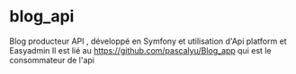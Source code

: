 # blog_api
Blog producteur API , développé en Symfony et utilisation d'Api platform et Easyadmin
Il est lié au https://github.com/pascalyu/Blog_app qui est le consommateur de l'api

